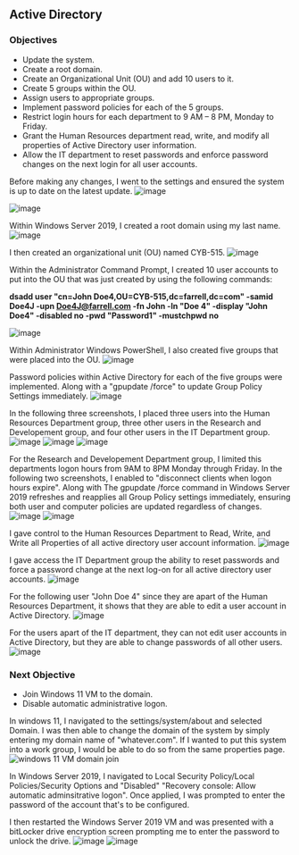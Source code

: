  ## Active Directory
 ### Objectives
- Update the system.
- Create a root domain.
- Create an Organizational Unit (OU) and add 10 users to it.
- Create 5 groups within the OU.
- Assign users to appropriate groups.
- Implement password policies for each of the 5 groups.
- Restrict login hours for each department to 9 AM – 8 PM, Monday to Friday.
- Grant the Human Resources department read, write, and modify all properties of Active Directory user information.
- Allow the IT department to reset passwords and enforce password changes on the next login for all user accounts.

 
 Before making any changes, I went to the settings and ensured the system is up to date on the latest update. 
 ![image](https://github.com/user-attachments/assets/7a10b3ba-c9ad-4d7d-bd7b-1075db672c4f)

![image](https://github.com/user-attachments/assets/05daecfa-4835-4976-8c96-e4219f51656c)



 Within Windows Server 2019, I created a root domain using my last name.
![image](https://github.com/user-attachments/assets/e9d432f4-d663-469f-b62f-370ec9adf9f9)

I then created an organizational unit (OU) named CYB-515.
![image](https://github.com/user-attachments/assets/b76ab1f3-7449-4d05-9e24-4be228b245ae)

Within the Administrator Command Prompt, I created 10 user accounts to put into the OU that was just created by using the following commands:

**dsadd user "cn=John Doe4,OU=CYB-515,dc=farrell,dc=com" -samid Doe4J -upn Doe4J@farrell.com -fn John -ln "Doe 4" -display "John Doe4" -disabled no -pwd "Password1" -mustchpwd no**


![image](https://github.com/user-attachments/assets/f46579a7-62d5-4194-9c35-840f99ad7acb)

Within Administrator Windows PowerShell, I also created five groups that were placed into the OU.
![image](https://github.com/user-attachments/assets/31950335-ebca-45d1-a4c8-a7b60e0fb25e)

Password policies within Active Directory for each of the five groups were implemented. Along with a "gpupdate /force" to update Group Policy Settings immediately.
![image](https://github.com/user-attachments/assets/9e70e506-db82-4b93-9062-3969a2a8db0f)


In the following three screenshots, I placed three users into the Human Resources Department group, three other users in the Research and Developement group, and four other users in the IT Department group.
![image](https://github.com/user-attachments/assets/60ac6c7d-58fe-4e8b-8e1f-4c716e134202)
![image](https://github.com/user-attachments/assets/345ab818-aee1-4dea-8362-d9ca2f82e453)
![image](https://github.com/user-attachments/assets/64ec632a-e9c1-46c3-ae4a-bb65b50cf846)

For the Research and Developement Department group, I limited this departments logon hours from 9AM to 8PM Monday through Friday.
In the following two screenshots, I enabled to "disconnect clients when logon hours expire". 
Along with The gpupdate /force command in Windows Server 2019 refreshes and reapplies all Group Policy settings immediately, ensuring both user and computer policies are updated regardless of changes.
![image](https://github.com/user-attachments/assets/0d22d6df-a09b-44a3-890c-3aef4056abe8)
![image](https://github.com/user-attachments/assets/5d7d965d-15aa-4361-8f35-b127f31edd03)

I gave control to the Human Resources Department to Read, Write, and Write all Properties of all active directory user account information.
![image](https://github.com/user-attachments/assets/23751392-f401-4ca6-8af6-52e9c253b354)

I gave access the IT Department group the ability to reset passwords and force a password change at the next log-on for all active directory user accounts.
![image](https://github.com/user-attachments/assets/444377c4-4ccc-4c07-943f-398d23d4e411)


For the following user "John Doe 4" since they are apart of the Human Resources Department, it shows that they are able to edit a user account in Active Directory.
![image](https://github.com/user-attachments/assets/1e023cf9-52dc-4db9-9f0c-1994f08ed71f)

For the users apart of the IT department, they can not edit user accounts in Active Directory, but they are able to change passwords of all other users.
![image](https://github.com/user-attachments/assets/2cfc9ee7-19c7-4761-a62f-8db2a707de8b)


### Next Objective
- Join Windows 11 VM to the domain.
- Disable automatic administrative logon.

In windows 11, I navigated to the settings/system/about and selected Domain. I was then able to change the domain of the system by simply entering my domain name of "whatever.com". If I wanted to put this system into a work group, I would be able to do so from the same properties page.
![windows 11 VM domain join](https://github.com/user-attachments/assets/709508d2-c95c-4fbd-863e-b9d8701f92b4)

In Windows Server 2019, I navigated to Local Security Policy/Local Policies/Security Options and "Disabled" "Recovery console: Allow automatic adminsitrative logon". Once applied, I was prompted to enter the password of
the account that's to be configured.

I then restarted the Windows Server 2019 VM and was presented with a bitLocker drive encryption screen prompting me to enter the password to unlock the drive.
![image](https://github.com/user-attachments/assets/6d8675cd-28db-4188-8d67-a678c181e14b)
![image](https://github.com/user-attachments/assets/a8e85505-360d-44d7-aa15-9cd9c56e9679)

